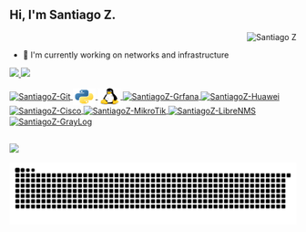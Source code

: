 ## Hi, I'm Santiago Z.

<p align="right"> <img src="https://komarev.com/ghpvc/?username=SantiagoSilvaZ&color=blue&style=flat" alt="Santiago Z" /> </p>


- 🔭 I'm currently working on networks and infrastructure 

<div>
  <a href="https://github.com/santiagosilvaz">
    <img height="180em" src="https://github-readme-stats.vercel.app/api?username=santiagosilvaz&show_icons=true&theme=dark&include_all_commits=true&count_private=true"/>
    <img height="180em" src="https://github-readme-stats.vercel.app/api/top-langs/?username=santiagosilvaz&theme=dark&include_all_commits=true&count_private=true"/>
</div>

<div style="display: inline_block"><br>
    <img align="center" alt="SantiagoZ-Git" height="30" width="40" src="https://www.vectorlogo.zone/logos/git-scm/git-scm-icon.svg">
    <img align="center" alt="SantiagoZ-Python" height="30" width="40" src="https://raw.githubusercontent.com/devicons/devicon/master/icons/python/python-original.svg">
    <img align="center" alt="SantiagoZ-Linux" height="30" width="40" src="https://raw.githubusercontent.com/devicons/devicon/master/icons/linux/linux-original.svg">
    <img align="center" alt="SantiagoZ-Grfana" height="30" width="40" src="https://www.vectorlogo.zone/logos/grafana/grafana-icon.svg">
    <img align="center" alt="SantiagoZ-Huawei" height="30" width="30" src="https://cdn.iconscout.com/icon/free/png-256/huawei-3521494-2944938.png">
    <img align="center" alt="SantiagoZ-Cisco" height="30" width="90" src="https://demo.librenms.org/images/os/cisco.svg">
    <img align="center" alt="SantiagoZ-MikroTik" height="30" width="100" src="https://i.mt.lv/img/mt/v2/logo.svg">
    <img align="center" alt="SantiagoZ-LibreNMS" height="60" width="150" src="https://demo.librenms.org/images/librenms_logo_light.svg">
    <img align="center" alt="SantiagoZ-GrayLog" height="30" width="100" src="https://assets-global.website-files.com/5e9fae47f9a5b161fc3f7024/5f69ecdab29e533a9f46b3ef_Graylog%20-%20Logo%20-%20Color.svg">
</div>

##

<div> 
    <a href="https://www.linkedin.com/in/santiago-z/" target="_blank"><img src="https://img.shields.io/badge/-LinkedIn-%230077B5?style=for-the-badge&logo=linkedin&logoColor=white" target="_blank"></a>  
</div>

![Snake animation](https://github.com/santiagosilvaz/santiagosilvaz/blob/output/github-contribution-grid-snake.svg)
